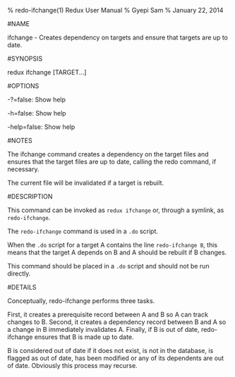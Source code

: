 % redo-ifchange(1) Redux User Manual 
% Gyepi Sam
% January 22, 2014 

<!-- DO NOT EDIT -- Autogenerated file -->


#NAME

ifchange - Creates dependency on targets and ensure that targets are up to date.

#SYNOPSIS

redux ifchange [TARGET...]

#OPTIONS

  -?=false: Show help

  -h=false: Show help

  -help=false: Show help



#NOTES


The ifchange command creates a dependency on the target files and ensures that
the target files are up to date, calling the redo command, if necessary.

The current file will be invalidated if a target is rebuilt.


#DESCRIPTION

This command can be invoked as `redux ifchange` or, through a symlink, as `redo-ifchange`.

The `redo-ifchange` command is used in a `.do` script.

When the `.do` script for a target A contains the line `redo-ifchange B`, 
this means that the target A depends on B and A should be rebuilt if B changes. 

This command should be placed in a `.do` script and should not be run directly.

#DETAILS

Conceptually, redo-ifchange performs three tasks.

First, it creates a prerequisite record between A and B so A can track changes to B.
Second, it creates a dependency record between B and A so a change in B immediately invalidates  A.
Finally, if B is out of date, redo-ifchange ensures that B is made up to date.

B is considered out of date if it does not exist, is not in the database, is flagged as out of date, 
has been modified or any of its dependents are out of date. Obviously this process may recurse.
